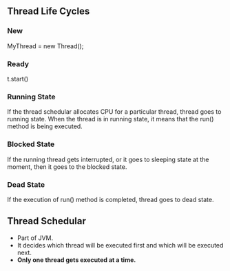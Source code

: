 ## Thread Life Cycles
### New
MyThread = new Thread();

### Ready
t.start()

### Running State
If the thread schedular allocates CPU for a particular thread, thread goes to running state.
When the thread is in running state, it means that the run() method is being executed.

### Blocked State
If the running thread gets interrupted, or it goes to sleeping state at the moment, then it goes to the blocked state.

### Dead State
If the execution of run() method is completed, thread goes to dead state.

## Thread Schedular
- Part of JVM.
- It decides which thread will be executed first and which will be executed next.
- **Only one thread gets executed at a time.**
